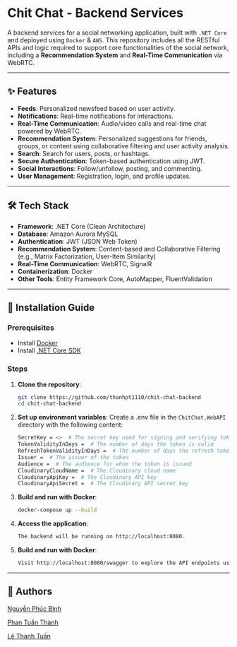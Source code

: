 # Chit Chat - Backend Services

A backend services for a social networking application, built with `.NET Core` and deployed using `Docker` & `AWS`. This repository includes all the RESTful APIs and logic required to support core functionalities of the social network, including a **Recommendation System** and **Real-Time Communication** via WebRTC.

---

## ✨ Features

- **Feeds**: Personalized newsfeed based on user activity.
- **Notifications**: Real-time notifications for interactions.
- **Real-Time Communication**: Audio/video calls and real-time chat powered by WebRTC.
- **Recommendation System**: Personalized suggestions for friends, groups, or content using collaborative filtering and user activity analysis.
- **Search**: Search for users, posts, or hashtags.
- **Secure Authentication**: Token-based authentication using JWT.
- **Social Interactions**: Follow/unfollow, posting, and commenting.
- **User Management**: Registration, login, and profile updates.

---

## 🛠 Tech Stack

- **Framework**: .NET Core (Clean Architecture)
- **Database**: Amazon Aurora MySQL
- **Authentication**: JWT (JSON Web Token)
- **Recommendation System**: Content-based and Collaborative Filtering (e.g., Matrix Factorization, User-Item Similarity)
- **Real-Time Communication**: WebRTC, SignalR
- **Containerization**: Docker
- **Other Tools**: Entity Framework Core, AutoMapper, FluentValidation

---

## 🚀 Installation Guide

### Prerequisites

- Install [Docker](https://www.docker.com/)
- Install [.NET Core SDK](https://dotnet.microsoft.com/download)

### Steps

1. **Clone the repository**:

   ```bash
   git clone https://github.com/thanhpt1110/chit-chat-backend
   cd chit-chat-backend
   ```

2. **Set up environment variables**:
   Create a .env file in the `ChitChat.WebAPI` directory with the following content:

   ```bash
   SecretKey = <>  # The secret key used for signing and verifying tokens
   TokenValidityInDays =  # The number of days the token is valid
   RefreshTokenValidityInDays =  # The number of days the refresh token is valid
   Issuer =  # The issuer of the token
   Audience =  # The audience for whom the token is issued
   CloudinaryCloudName =  # The Cloudinary cloud name
   CloudinaryApiKey =  # The Cloudinary API key
   CloudinaryApiSecret =  # The Cloudinary API secret key
   ```

3. **Build and run with Docker**:

   ```bash
   docker-compose up --build
   ```

4. **Access the application**:

   ```bash
   The backend will be running on http://localhost:8080.
   ```

5. **Build and run with Docker**:

   ```bash
   Visit http://localhost:8080/swagger to explore the API endpoints using Swagger UI.
   ```

---

## 🤝 Authors

[Nguyễn Phúc Bình](https://github.com/leesoonduck3009)

[Phan Tuấn Thành](https://github.com/thanhpt1110)

[Lê Thanh Tuấn](https://github.com/thtuanlegithub)
